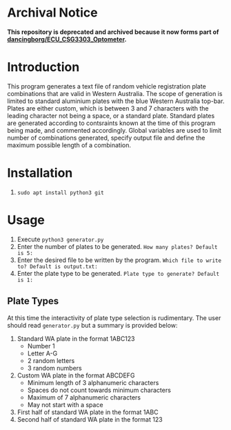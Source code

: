 # Archival Notice
**This repository is deprecated and archived because it now forms part of [dancingborg/ECU_CSG3303_Optometer](https://github.com/dancingborg/ECU_CSG3303_Optometer).**

# Introduction
This program generates a text file of random vehicle registration plate combinations that are valid in Western Australia. The scope of generation is limited to standard aluminium plates with the blue Western Australia top-bar. Plates are either custom, which is between 3 and 7 characters with the leading character not being a space, or a standard plate. Standard plates are generated according to contsraints known at the time of this program being made, and commented accordingly. Global variables are used to limit number of combinations generated, specify output file and define the maximum possible length of a combination.

# Installation
1. `sudo apt install python3 git`

# Usage
1. Execute `python3 generator.py`
2.  Enter the number of plates to be generated. `How many plates? Default is 5:`
3.  Enter the desired file to be written by the program. `Which file to write to? Default is output.txt:`
4.  Enter the plate type to be generated. `Plate type to generate? Default is 1:`

## Plate Types
At this time the interactivity of plate type selection is rudimentary. The user should read `generator.py` but a summary is provided below:
1. Standard WA plate in the format 1ABC123
    - Number 1
    - Letter A-G
    - 2 random letters
    - 3 random numbers
2. Custom WA plate in the format ABCDEFG
    - Minimum length of 3 alphanumeric characters
    - Spaces do not count towards minimum characters
    - Maximum of 7 alphanumeric characters
    - May not start with a space
3. First half of standard WA plate in the format 1ABC
4. Second half of standard WA plate in the format 123
